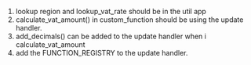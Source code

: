 1.  lookup region and lookup_vat_rate should be in the util app
2.  calculate_vat_amount() in custom_function should be using the update handler.
3.  add_decimals() can be added to the update handler when i calculate_vat_amount
4.  add the FUNCTION_REGISTRY to the update handler.

